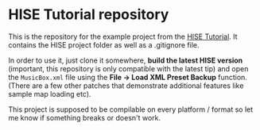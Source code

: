# HISE Tutorial repository

This is the repository for the example project from the [HISE Tutorial](http://hise.audio/manual/Tutorial1.php). 
It contains the HISE project folder as well as a .gitignore file.

In order to use it, just clone it somewhere, **build the latest HISE version** 
(important, this repository is only compatible with the latest tip) and open the `MusicBox.xml` file using the **File -> Load XML Preset Backup** function. (There are a few other patches that demonstrate additional features like sample map loading etc).

This project is supposed to be compilable on every platform / format so let me know if something breaks or doesn't work.


